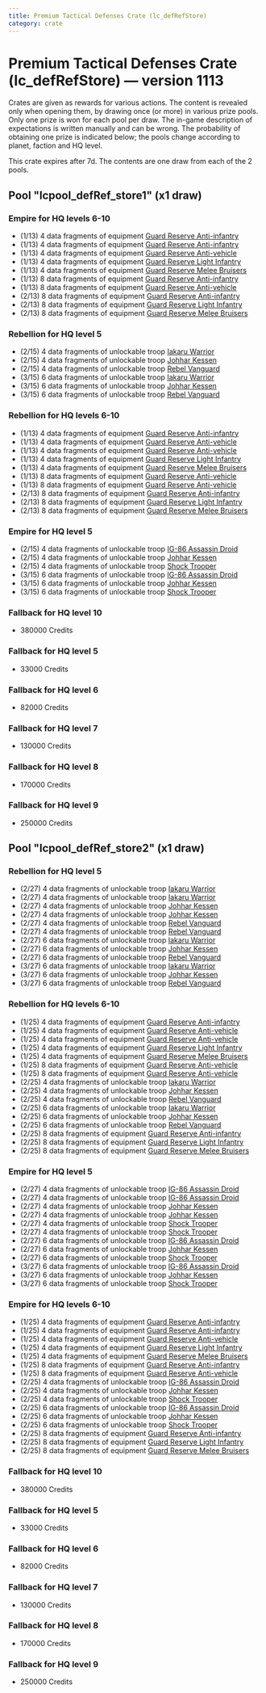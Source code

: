 ```yaml
---
title: Premium Tactical Defenses Crate (lc_defRefStore)
category: crate
---
```


# Premium Tactical Defenses Crate (lc_defRefStore) — version 1113

Crates are given as rewards for various actions. The content is revealed only when opening them, by drawing once (or more) in various prize pools. Only one prize is won for each pool per draw. The in-game description of expectations is written manually and can be wrong. The probability of obtaining one prize is indicated below; the pools change according to planet, faction and HQ level.

This crate expires after 7d. The contents are one draw from each of the 2 pools.

## Pool "lcpool_defRef_store1" (x1 draw)

### Empire for HQ levels 6-10

  * (1/13) 4 data fragments of equipment [Guard Reserve Anti-infantry](eqpEmpireBarracksSummonHeavy)
  * (1/13) 4 data fragments of equipment [Guard Reserve Anti-infantry](eqpEmpireFactorySummonLight)
  * (1/13) 4 data fragments of equipment [Guard Reserve Anti-vehicle](eqpEmpireFactorySummonHeavy)
  * (1/13) 4 data fragments of equipment [Guard Reserve Light Infantry](eqpEmpireBarracksSummonLight)
  * (1/13) 4 data fragments of equipment [Guard Reserve Melee Bruisers](eqpEmpireBarracksSummonMedium)
  * (1/13) 8 data fragments of equipment [Guard Reserve Anti-infantry](eqpEmpireBarracksSummonHeavy)
  * (1/13) 8 data fragments of equipment [Guard Reserve Anti-vehicle](eqpEmpireFactorySummonHeavy)
  * (2/13) 8 data fragments of equipment [Guard Reserve Anti-infantry](eqpEmpireFactorySummonLight)
  * (2/13) 8 data fragments of equipment [Guard Reserve Light Infantry](eqpEmpireBarracksSummonLight)
  * (2/13) 8 data fragments of equipment [Guard Reserve Melee Bruisers](eqpEmpireBarracksSummonMedium)

### Rebellion for HQ level 5

  * (2/15) 4 data fragments of unlockable troop [Iakaru Warrior](IakaruWarrior)
  * (2/15) 4 data fragments of unlockable troop [Johhar Kessen](RebelJohhar)
  * (2/15) 4 data fragments of unlockable troop [Rebel Vanguard](Vanguard)
  * (3/15) 6 data fragments of unlockable troop [Iakaru Warrior](IakaruWarrior)
  * (3/15) 6 data fragments of unlockable troop [Johhar Kessen](RebelJohhar)
  * (3/15) 6 data fragments of unlockable troop [Rebel Vanguard](Vanguard)

### Rebellion for HQ levels 6-10

  * (1/13) 4 data fragments of equipment [Guard Reserve Anti-infantry](eqpRebelFactorySummonLight)
  * (1/13) 4 data fragments of equipment [Guard Reserve Anti-vehicle](eqpRebelBarracksSummonHeavy)
  * (1/13) 4 data fragments of equipment [Guard Reserve Anti-vehicle](eqpRebelFactorySummonHeavy)
  * (1/13) 4 data fragments of equipment [Guard Reserve Light Infantry](eqpRebelBarracksSummonLight)
  * (1/13) 4 data fragments of equipment [Guard Reserve Melee Bruisers](eqpRebelBarracksSummonMedium)
  * (1/13) 8 data fragments of equipment [Guard Reserve Anti-vehicle](eqpRebelBarracksSummonHeavy)
  * (1/13) 8 data fragments of equipment [Guard Reserve Anti-vehicle](eqpRebelFactorySummonHeavy)
  * (2/13) 8 data fragments of equipment [Guard Reserve Anti-infantry](eqpRebelFactorySummonLight)
  * (2/13) 8 data fragments of equipment [Guard Reserve Light Infantry](eqpRebelBarracksSummonLight)
  * (2/13) 8 data fragments of equipment [Guard Reserve Melee Bruisers](eqpRebelBarracksSummonMedium)

### Empire for HQ level 5

  * (2/15) 4 data fragments of unlockable troop [IG-86 Assassin Droid](IG86Droid)
  * (2/15) 4 data fragments of unlockable troop [Johhar Kessen](EmpireJohhar)
  * (2/15) 4 data fragments of unlockable troop [Shock Trooper](Shock)
  * (3/15) 6 data fragments of unlockable troop [IG-86 Assassin Droid](IG86Droid)
  * (3/15) 6 data fragments of unlockable troop [Johhar Kessen](EmpireJohhar)
  * (3/15) 6 data fragments of unlockable troop [Shock Trooper](Shock)

### Fallback for HQ level 10

  * 380000 Credits

### Fallback for HQ level 5

  * 33000 Credits

### Fallback for HQ level 6

  * 82000 Credits

### Fallback for HQ level 7

  * 130000 Credits

### Fallback for HQ level 8

  * 170000 Credits

### Fallback for HQ level 9

  * 250000 Credits

## Pool "lcpool_defRef_store2" (x1 draw)

### Rebellion for HQ level 5

  * (2/27) 4 data fragments of unlockable troop [Iakaru Warrior](IakaruWarrior)
  * (2/27) 4 data fragments of unlockable troop [Iakaru Warrior](IakaruWarrior)
  * (2/27) 4 data fragments of unlockable troop [Johhar Kessen](RebelJohhar)
  * (2/27) 4 data fragments of unlockable troop [Johhar Kessen](RebelJohhar)
  * (2/27) 4 data fragments of unlockable troop [Rebel Vanguard](Vanguard)
  * (2/27) 4 data fragments of unlockable troop [Rebel Vanguard](Vanguard)
  * (2/27) 6 data fragments of unlockable troop [Iakaru Warrior](IakaruWarrior)
  * (2/27) 6 data fragments of unlockable troop [Johhar Kessen](RebelJohhar)
  * (2/27) 6 data fragments of unlockable troop [Rebel Vanguard](Vanguard)
  * (3/27) 6 data fragments of unlockable troop [Iakaru Warrior](IakaruWarrior)
  * (3/27) 6 data fragments of unlockable troop [Johhar Kessen](RebelJohhar)
  * (3/27) 6 data fragments of unlockable troop [Rebel Vanguard](Vanguard)

### Rebellion for HQ levels 6-10

  * (1/25) 4 data fragments of equipment [Guard Reserve Anti-infantry](eqpRebelFactorySummonLight)
  * (1/25) 4 data fragments of equipment [Guard Reserve Anti-vehicle](eqpRebelBarracksSummonHeavy)
  * (1/25) 4 data fragments of equipment [Guard Reserve Anti-vehicle](eqpRebelFactorySummonHeavy)
  * (1/25) 4 data fragments of equipment [Guard Reserve Light Infantry](eqpRebelBarracksSummonLight)
  * (1/25) 4 data fragments of equipment [Guard Reserve Melee Bruisers](eqpRebelBarracksSummonMedium)
  * (1/25) 8 data fragments of equipment [Guard Reserve Anti-vehicle](eqpRebelBarracksSummonHeavy)
  * (1/25) 8 data fragments of equipment [Guard Reserve Anti-vehicle](eqpRebelFactorySummonHeavy)
  * (2/25) 4 data fragments of unlockable troop [Iakaru Warrior](IakaruWarrior)
  * (2/25) 4 data fragments of unlockable troop [Johhar Kessen](RebelJohhar)
  * (2/25) 4 data fragments of unlockable troop [Rebel Vanguard](Vanguard)
  * (2/25) 6 data fragments of unlockable troop [Iakaru Warrior](IakaruWarrior)
  * (2/25) 6 data fragments of unlockable troop [Johhar Kessen](RebelJohhar)
  * (2/25) 6 data fragments of unlockable troop [Rebel Vanguard](Vanguard)
  * (2/25) 8 data fragments of equipment [Guard Reserve Anti-infantry](eqpRebelFactorySummonLight)
  * (2/25) 8 data fragments of equipment [Guard Reserve Light Infantry](eqpRebelBarracksSummonLight)
  * (2/25) 8 data fragments of equipment [Guard Reserve Melee Bruisers](eqpRebelBarracksSummonMedium)

### Empire for HQ level 5

  * (2/27) 4 data fragments of unlockable troop [IG-86 Assassin Droid](IG86Droid)
  * (2/27) 4 data fragments of unlockable troop [IG-86 Assassin Droid](IG86Droid)
  * (2/27) 4 data fragments of unlockable troop [Johhar Kessen](EmpireJohhar)
  * (2/27) 4 data fragments of unlockable troop [Johhar Kessen](EmpireJohhar)
  * (2/27) 4 data fragments of unlockable troop [Shock Trooper](Shock)
  * (2/27) 4 data fragments of unlockable troop [Shock Trooper](Shock)
  * (2/27) 6 data fragments of unlockable troop [IG-86 Assassin Droid](IG86Droid)
  * (2/27) 6 data fragments of unlockable troop [Johhar Kessen](EmpireJohhar)
  * (2/27) 6 data fragments of unlockable troop [Shock Trooper](Shock)
  * (3/27) 6 data fragments of unlockable troop [IG-86 Assassin Droid](IG86Droid)
  * (3/27) 6 data fragments of unlockable troop [Johhar Kessen](EmpireJohhar)
  * (3/27) 6 data fragments of unlockable troop [Shock Trooper](Shock)

### Empire for HQ levels 6-10

  * (1/25) 4 data fragments of equipment [Guard Reserve Anti-infantry](eqpEmpireBarracksSummonHeavy)
  * (1/25) 4 data fragments of equipment [Guard Reserve Anti-infantry](eqpEmpireFactorySummonLight)
  * (1/25) 4 data fragments of equipment [Guard Reserve Anti-vehicle](eqpEmpireFactorySummonHeavy)
  * (1/25) 4 data fragments of equipment [Guard Reserve Light Infantry](eqpEmpireBarracksSummonLight)
  * (1/25) 4 data fragments of equipment [Guard Reserve Melee Bruisers](eqpEmpireBarracksSummonMedium)
  * (1/25) 8 data fragments of equipment [Guard Reserve Anti-infantry](eqpEmpireBarracksSummonHeavy)
  * (1/25) 8 data fragments of equipment [Guard Reserve Anti-vehicle](eqpEmpireFactorySummonHeavy)
  * (2/25) 4 data fragments of unlockable troop [IG-86 Assassin Droid](IG86Droid)
  * (2/25) 4 data fragments of unlockable troop [Johhar Kessen](EmpireJohhar)
  * (2/25) 4 data fragments of unlockable troop [Shock Trooper](Shock)
  * (2/25) 6 data fragments of unlockable troop [IG-86 Assassin Droid](IG86Droid)
  * (2/25) 6 data fragments of unlockable troop [Johhar Kessen](EmpireJohhar)
  * (2/25) 6 data fragments of unlockable troop [Shock Trooper](Shock)
  * (2/25) 8 data fragments of equipment [Guard Reserve Anti-infantry](eqpEmpireFactorySummonLight)
  * (2/25) 8 data fragments of equipment [Guard Reserve Light Infantry](eqpEmpireBarracksSummonLight)
  * (2/25) 8 data fragments of equipment [Guard Reserve Melee Bruisers](eqpEmpireBarracksSummonMedium)

### Fallback for HQ level 10

  * 380000 Credits

### Fallback for HQ level 5

  * 33000 Credits

### Fallback for HQ level 6

  * 82000 Credits

### Fallback for HQ level 7

  * 130000 Credits

### Fallback for HQ level 8

  * 170000 Credits

### Fallback for HQ level 9

  * 250000 Credits